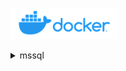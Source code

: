 
![](./Assets/docker-logo.png)


<details><summary>mssql</summary>


You can attach a volume on the Microsoft SQL Server too, as described on the [Microsoft Documentation](https://learn.microsoft.com/en-us/sql/linux/sql-server-linux-docker-container-deployment?view=sql-server-ver15&pivots=cs1-bash#persist):

Using the above command to mount four folders of the container to a host directory and use a data volume container:

```ps
docker run 
--name container-name 
--env 'ACCEPT-EULA=Y' 
--env 'SA_PASSWORD=password' 
--publish 1433:1433 
--volume <VOLUME>:/var/opt/mssql 
--volume='C:\Docker\Containers\SQL Server\Pix\Data\':/var/opt/mssql/data 
--volume='C:\Docker\Containers\SQL Server\Pix\Log\':/var/opt/mssql/log 
--volume='C:\Docker\Containers\SQL Server\Pix\Secrets\':/var/opt/mssql/secrets 
--volume='C:\Docker\Containers\SQL Server\Pix\Tmp\':/tmp 
--detach mcr.microsoft.com/mssql/server
```

Example:

```ps
docker run --name mssql-container --env 'ACCEPT-EULA=Y' --env 'SA_PASSWORD=!1q@2w#3e%5t' --publish 1433:1433 --volume mssql-volume:/var/opt/mssql --volume='C:\Docker\Containers\SQL Server\Pix\Data\':/var/opt/mssql/data --volume='C:\Docker\Containers\SQL Server\Pix\Log\':/var/opt/mssql/log --volume='C:\Docker\Containers\SQL Server\Pix\Secrets\':/var/opt/mssql/secrets --volume='C:\Docker\Containers\SQL Server\Pix\Tmp\':/tmp --detach mcr.microsoft.com/mssql/server
```

### Container

![](./Assets/asset001.png)

![](./Assets/asset002.png)

### Volume

![](./Assets/asset003.png)

![](./Assets/asset004.png)

![](./Assets/asset005.png)

</details>